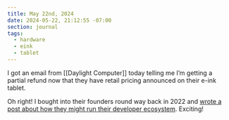 ```yaml
---
title: May 22nd, 2024
date: 2024-05-22, 21:12:55 -07:00
section: journal
tags:
  - hardware
  - eink
  - tablet
---
```

I got an email from [[Daylight Computer]] today telling me I’m getting a partial refund now that they have retail pricing announced on their e-ink tablet.

Oh right! I bought into their founders round way back in 2022 and [wrote a post about how they might run their developer ecosystem](https://bmannconsulting.com/blog/2022/06/01/kickstarting-app-ecosystem/). Exciting!